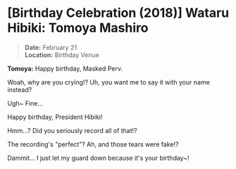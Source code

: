 # [Birthday Celebration (2018)] Wataru Hibiki: Tomoya Mashiro

> **Date:** February 21<br>
>	**Location:** Birthday Venue

**Tomoya:** Happy birthday, Masked Perv.

Woah, why are you crying!? Uh, you want me to say it with your name instead?

Ugh~ Fine...

Happy birthday, President Hibiki!

Hmm...? Did you seriously record all of that!?

The recording's "perfect"? Ah, and those tears were fake!?

Dammit... I just let my guard down because it's your birthday~!

